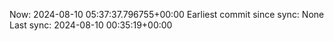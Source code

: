 Now: 2024-08-10 05:37:37.796755+00:00 Earliest commit since sync: None Last sync: 2024-08-10 00:35:19+00:00
